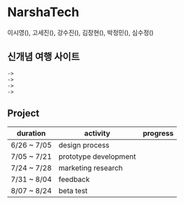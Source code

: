 NarshaTech
=======================
이시영(), 고세진(), 강수진(), 김장현(), 박정민(), 심수정()

신개념 여행 사이트
-----------------------
	-> 
	->
	->
	->
Project
-----------------------
duration | activity | progress |
---------|----------|----------|
6/26 ~ 7/05| design process | |
7/05 ~ 7/21| prototype development| |
7/24 ~ 7/28| marketing research| |
7/31 ~ 8/04| feedback | |
8/07 ~ 8/24| beta test | |
